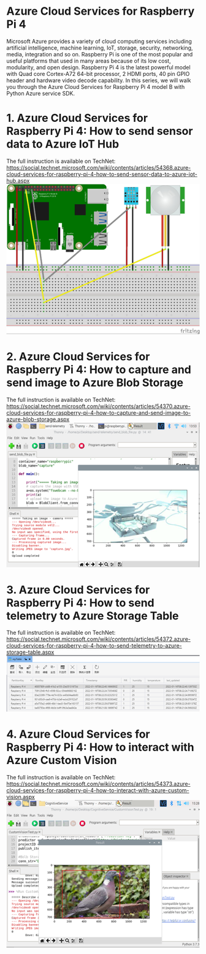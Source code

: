 # Azure Cloud Services for Raspberry Pi 4
Microsoft Azure provides a variety of cloud computing services including artificial intelligence, machine learning, IoT, storage, security, networking, media, integration and so on. Raspberry Pi is one of the most popular and useful platforms that used in many areas because of its low cost, modularity, and open design. Raspberry Pi 4 is the latest powerful model with Quad core Cortex-A72 64-bit processor, 2 HDMI ports, 40 pin GPIO header and hardware video decode capability. In this series, we will walk you through the Azure Cloud Services for Raspberry Pi 4 model B with Python Azure service SDK.  

# 1. Azure Cloud Services for Raspberry Pi 4: How to send sensor data to Azure IoT Hub  
The full instruction is available on TechNet: https://social.technet.microsoft.com/wiki/contents/articles/54368.azure-cloud-services-for-raspberry-pi-4-how-to-send-sensor-data-to-azure-iot-hub.aspx  
![image](https://github.com/shijiong/AzureCloudServices4RaspberryPi4/blob/main/1.Send_Sensor_Data_to_AzureIoTHub.jpg)  

# 2. Azure Cloud Services for Raspberry Pi 4: How to capture and send image to Azure Blob Storage  
The full instruction is available on TechNet: https://social.technet.microsoft.com/wiki/contents/articles/54370.azure-cloud-services-for-raspberry-pi-4-how-to-capture-and-send-image-to-azure-blob-storage.aspx  
![image](https://github.com/shijiong/AzureCloudServices4RaspberryPi4/blob/main/2.CapureImage.png)  

# 3. Azure Cloud Services for Raspberry Pi 4: How to send telemetry to Azure Storage Table  
The full instruction is available on TechNet: https://social.technet.microsoft.com/wiki/contents/articles/54372.azure-cloud-services-for-raspberry-pi-4-how-to-send-telemetry-to-azure-storage-table.aspx  
![image](https://github.com/shijiong/AzureCloudServices4RaspberryPi4/blob/main/3.TableStorage.png)  

# 4. Azure Cloud Services for Raspberry Pi 4: How to interact with Azure Custom Vision  
The full instruction is available on TechNet: https://social.technet.microsoft.com/wiki/contents/articles/54373.azure-cloud-services-for-raspberry-pi-4-how-to-interact-with-azure-custom-vision.aspx  
![image](https://github.com/shijiong/AzureCloudServices4RaspberryPi4/blob/main/4.CustomVisionTest.png)  

